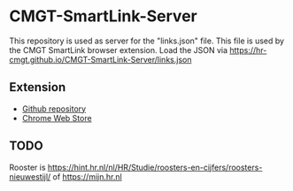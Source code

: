 # CMGT-SmartLink-Server

This repository is used as server for the "links.json" file. This file is used by the CMGT SmartLink browser extension. Load the JSON via https://hr-cmgt.github.io/CMGT-SmartLink-Server/links.json

## Extension

- [Github repository](https://github.com/HR-CMGT/CMGT-SmartLink)
- [Chrome Web Store]()

## TODO

Rooster is https://hint.hr.nl/nl/HR/Studie/roosters-en-cijfers/roosters-nieuwestijl/ of https://mijn.hr.nl
